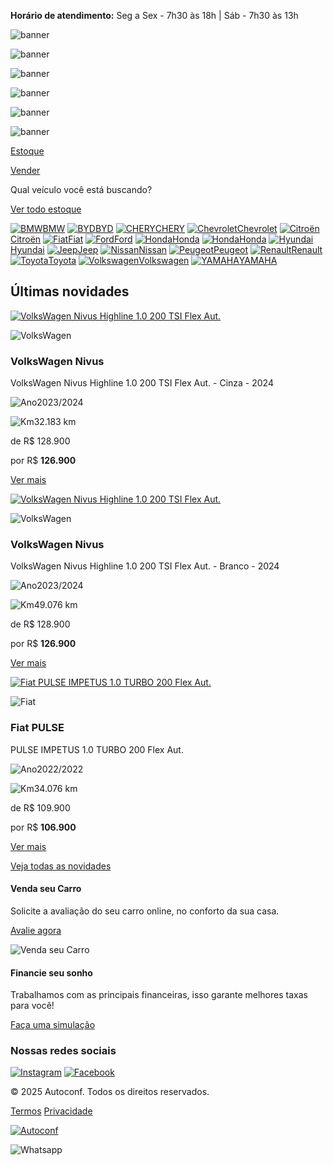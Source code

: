 **Horário de atendimento:** Seg a Sex - 7h30 às 18h \| Sáb - 7h30 às 13h

![banner](https://resized-images.autoconf.com.br/1920x450/filters:format(jpg)/site/1045/35c32c18-9110-45f2-a1a9-3f21901def75.png)

![banner](https://resized-images.autoconf.com.br/1920x450/filters:format(jpg)/site/1045/35c32c18-9110-45f2-a1a9-3f21901def75.png)

![banner](https://resized-images.autoconf.com.br/1920x450/filters:format(jpg)/site/1045/35c32c18-9110-45f2-a1a9-3f21901def75.png)

![banner](https://resized-images.autoconf.com.br/720x400/filters:format(jpg)/site/1045/db6cb7d3-9373-4837-9fa0-7360ce3d0d89.png)

![banner](https://resized-images.autoconf.com.br/720x400/filters:format(jpg)/site/1045/db6cb7d3-9373-4837-9fa0-7360ce3d0d89.png)

![banner](https://resized-images.autoconf.com.br/720x400/filters:format(jpg)/site/1045/db6cb7d3-9373-4837-9fa0-7360ce3d0d89.png)

[Estoque](https://gabrielveiculos.com/estoque "Ver todo estoque")

[Vender](https://gabrielveiculos.com/venda-seu-carro "Venda seu carro")

Qual veículo você está buscando?

[Ver todo estoque](https://gabrielveiculos.com/estoque "Ver todo estoque")

[![BMW](https://static.autoconf.com.br/marcas/bmw.png)BMW](https://gabrielveiculos.com/estoque?marca=bmw) [![BYD](https://static.autoconf.com.br/marcas/byd.png)BYD](https://gabrielveiculos.com/estoque?marca=byd) [![CHERY](https://static.autoconf.com.br/marcas/chery.png)CHERY](https://gabrielveiculos.com/estoque?marca=chery) [![Chevrolet](https://static.autoconf.com.br/marcas/gm-chevrolet.png)Chevrolet](https://gabrielveiculos.com/estoque?marca=gm-chevrolet) [![Citroën](https://static.autoconf.com.br/marcas/citroen.png)Citroën](https://gabrielveiculos.com/estoque?marca=citroen) [![Fiat](https://static.autoconf.com.br/marcas/fiat.png)Fiat](https://gabrielveiculos.com/estoque?marca=fiat) [![Ford](https://static.autoconf.com.br/marcas/ford.png)Ford](https://gabrielveiculos.com/estoque?marca=ford) [![Honda](https://static.autoconf.com.br/marcas/honda-1.png)Honda](https://gabrielveiculos.com/estoque?marca=honda-1) [![Honda](https://static.autoconf.com.br/marcas/honda.png)Honda](https://gabrielveiculos.com/estoque?marca=honda) [![Hyundai](https://static.autoconf.com.br/marcas/hyundai.png)Hyundai](https://gabrielveiculos.com/estoque?marca=hyundai) [![Jeep](https://static.autoconf.com.br/marcas/jeep.png)Jeep](https://gabrielveiculos.com/estoque?marca=jeep) [![Nissan](https://static.autoconf.com.br/marcas/nissan.png)Nissan](https://gabrielveiculos.com/estoque?marca=nissan) [![Peugeot](https://static.autoconf.com.br/marcas/peugeot.png)Peugeot](https://gabrielveiculos.com/estoque?marca=peugeot) [![Renault](https://static.autoconf.com.br/marcas/renault.png)Renault](https://gabrielveiculos.com/estoque?marca=renault) [![Toyota](https://static.autoconf.com.br/marcas/toyota.png)Toyota](https://gabrielveiculos.com/estoque?marca=toyota) [![Volkswagen](https://static.autoconf.com.br/marcas/vw-volkswagen.png)Volkswagen](https://gabrielveiculos.com/estoque?marca=vw-volkswagen) [![YAMAHA](https://static.autoconf.com.br/marcas/yamaha.png)YAMAHA](https://gabrielveiculos.com/estoque?marca=yamaha)

## Últimas novidades

[![VolksWagen Nivus Highline 1.0 200 TSI Flex Aut.](https://resized-images.autoconf.com.br/810x608/filters:format(jpg)/veiculos/fotos/622358/6668bbab-b6ea-4148-9fa6-48674cde5b15.jpg)](https://gabrielveiculos.com/carros/vw-volkswagen/nivus-highline-1-0-200-tsi-flex-aut/2024/622358 "VolksWagen Nivus")

![VolksWagen](https://static.autoconf.com.br/marcas/vw-volkswagen.png)

### VolksWagen Nivus

VolksWagen Nivus Highline 1.0 200 TSI Flex Aut. - Cinza - 2024

![Ano](https://static.autoconf.com.br/common/template-2/ano.svg)2023/2024

![Km](https://static.autoconf.com.br/common/template-2/km.svg)32.183 km

de R$ 128.900

por R$ **126.900**

[Ver mais](https://gabrielveiculos.com/carros/vw-volkswagen/nivus-highline-1-0-200-tsi-flex-aut/2024/622358 "VolksWagen Nivus")

[![VolksWagen Nivus Highline 1.0 200 TSI Flex Aut.](https://resized-images.autoconf.com.br/810x608/filters:format(jpg)/veiculos/fotos/637965/cd55da86-abca-4f4c-8ff6-87917be6a806.jpg)](https://gabrielveiculos.com/carros/vw-volkswagen/nivus-highline-1-0-200-tsi-flex-aut/2024/637965 "VolksWagen Nivus")

![VolksWagen](https://static.autoconf.com.br/marcas/vw-volkswagen.png)

### VolksWagen Nivus

VolksWagen Nivus Highline 1.0 200 TSI Flex Aut. - Branco - 2024

![Ano](https://static.autoconf.com.br/common/template-2/ano.svg)2023/2024

![Km](https://static.autoconf.com.br/common/template-2/km.svg)49.076 km

de R$ 128.900

por R$ **126.900**

[Ver mais](https://gabrielveiculos.com/carros/vw-volkswagen/nivus-highline-1-0-200-tsi-flex-aut/2024/637965 "VolksWagen Nivus")

[![Fiat PULSE IMPETUS 1.0 TURBO 200 Flex Aut.](https://resized-images.autoconf.com.br/810x608/filters:format(jpg)/veiculos/fotos/617847/ffade61c-29da-4a1b-b8d6-fd394bf8877a.jpg)](https://gabrielveiculos.com/carros/fiat/pulse-impetus-1-0-turbo-200-flex-aut/2022/617847 "Fiat PULSE")

![Fiat](https://static.autoconf.com.br/marcas/fiat.png)

### Fiat PULSE

PULSE IMPETUS 1.0 TURBO 200 Flex Aut.

![Ano](https://static.autoconf.com.br/common/template-2/ano.svg)2022/2022

![Km](https://static.autoconf.com.br/common/template-2/km.svg)34.076 km

de R$ 109.900

por R$ **106.900**

[Ver mais](https://gabrielveiculos.com/carros/fiat/pulse-impetus-1-0-turbo-200-flex-aut/2022/617847 "Fiat PULSE")

[Veja todas as novidades](https://gabrielveiculos.com/estoque)

#### Venda seu Carro

Solicite a avaliação do seu carro online, no conforto da sua casa.

[Avalie agora](https://gabrielveiculos.com/venda-seu-carro)

![Venda seu Carro](https://static.autoconf.com.br/common/template-2/venda-seu-carro-2.png)

#### Financie seu sonho

Trabalhamos com as principais financeiras, isso garante melhores taxas para você!

[Faça uma simulação](https://gabrielveiculos.com/financie)

### Nossas redes sociais

[![Instagram](https://static.autoconf.com.br/common/template-2/instagram-colorful.svg)](https://www.instagram.com/gabrielveiculos1 "Confira nosso instagram") [![Facebook](https://static.autoconf.com.br/common/template-2/facebook.svg)](https://www.facebook.com/gilmar.nunes.148?mibextid=qWsEUC "Confira nosso facebook")

© 2025 Autoconf. Todos os direitos reservados.

[Termos](https://gabrielveiculos.com/termos) [Privacidade](https://gabrielveiculos.com/privacidade)

[![Autoconf](https://static.autoconf.com.br/common/template-2/autoconf.png)](https://www.autoconf.com.br/ "Conheça o Autoconf")

![Whatsapp](https://static.autoconf.com.br/common/template-2/whats.svg)